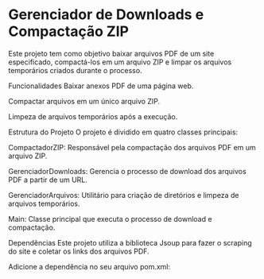# Gerenciador de Downloads e Compactação ZIP
Este projeto tem como objetivo baixar arquivos PDF de um site especificado, compactá-los em um arquivo ZIP e limpar os arquivos temporários criados durante o processo.

Funcionalidades
Baixar anexos PDF de uma página web.

Compactar arquivos em um único arquivo ZIP.

Limpeza de arquivos temporários após a execução.

Estrutura do Projeto
O projeto é dividido em quatro classes principais:

CompactadorZIP: Responsável pela compactação dos arquivos PDF em um arquivo ZIP.

GerenciadorDownloads: Gerencia o processo de download dos arquivos PDF a partir de um URL.

GerenciadorArquivos: Utilitário para criação de diretórios e limpeza de arquivos temporários.

Main: Classe principal que executa o processo de download e compactação.

Dependências
Este projeto utiliza a biblioteca Jsoup para fazer o scraping do site e coletar os links dos arquivos PDF.

Adicione a dependência no seu arquivo pom.xml:
